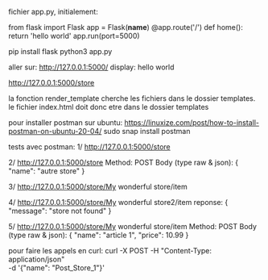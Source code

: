 fichier app.py, initialement:

from flask import Flask
app = Flask(__name__)
@app.route('/')
def home():
    return 'hello world'
app.run(port=5000)


pip install flask
python3 app.py

aller sur:
http://127.0.0.1:5000/
display:
hello world

http://127.0.0.1:5000/store

la fonction render_template cherche les fichiers dans le dossier templates.
le fichier index.html doit donc etre dans le dossier templates

pour installer postman sur ubuntu:
https://linuxize.com/post/how-to-install-postman-on-ubuntu-20-04/
sudo snap install postman

tests avec postman:
1/
http://127.0.0.1:5000/store

2/
http://127.0.0.1:5000/store
Method: POST
Body (type raw & json):
{
    "name": "autre store"
}

3/
http://127.0.0.1:5000/store/My wonderful store/item

4/
http://127.0.0.1:5000/store/My wonderful store2/item
reponse:
{
    "message": "store not found"
}

5/
http://127.0.0.1:5000/store/My wonderful store/item
Method: POST
Body (type raw & json):
{
    "name": "article 1",
    "price": 10.99
}


pour faire les appels en curl:
curl -X POST -H "Content-Type: application/json" \
    -d '{"name": "Post_Store_1"}' \
    <url>

